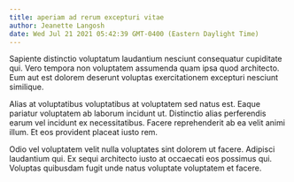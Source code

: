```yaml
---
title: aperiam ad rerum excepturi vitae
author: Jeanette Langosh
date: Wed Jul 21 2021 05:42:39 GMT-0400 (Eastern Daylight Time)
---
```

Sapiente distinctio voluptatum laudantium nesciunt consequatur cupiditate qui. Vero tempora non voluptatem assumenda quam ipsa quod architecto. Eum aut est dolorem deserunt voluptas exercitationem excepturi nesciunt similique.

 Alias at voluptatibus voluptatibus at voluptatem sed natus est. Eaque pariatur voluptatem ab laborum incidunt ut. Distinctio alias perferendis earum vel incidunt ex necessitatibus. Facere reprehenderit ab ea velit animi illum. Et eos provident placeat iusto rem.

 Odio vel voluptatem velit nulla voluptates sint dolorem ut facere. Adipisci laudantium qui. Ex sequi architecto iusto at occaecati eos possimus qui. Voluptas quibusdam fugit unde natus voluptate voluptatem et facere.